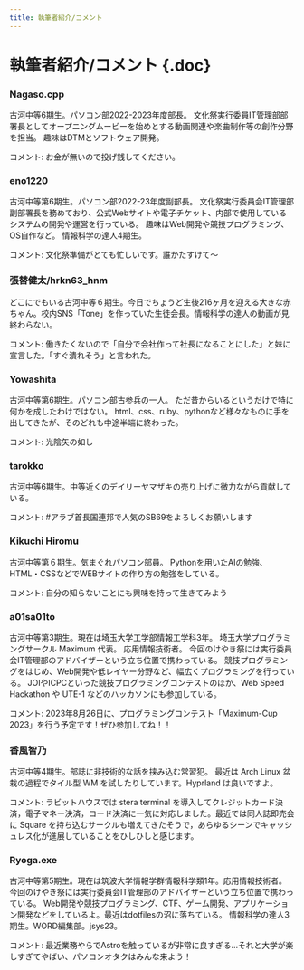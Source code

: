 ```yaml
---
title: 執筆者紹介/コメント
---
```


# 執筆者紹介/コメント {.doc}

### Nagaso.cpp
古河中等6期生。パソコン部2022-2023年度部長。
文化祭実行委員IT管理部部署長としてオープニングムービーを始めとする動画関連や楽曲制作等の創作分野を担当。
趣味はDTMとソフトウェア開発。

コメント: お金が無いので投げ銭してください。

### eno1220

古河中等第6期生。パソコン部2022-23年度副部長。
文化祭実行委員会IT管理部副部署長を務めており、公式Webサイトや電子チケット、内部で使用しているシステムの開発や運営を行っている。
趣味はWeb開発や競技プログラミング、OS自作など。
情報科学の達人4期生。

コメント: 文化祭準備がとても忙しいです。誰かたすけて〜

### 張替健太/hrkn63_hnm

どこにでもいる古河中等６期生。今日でちょうど生後216ヶ月を迎える大きな赤ちゃん。校内SNS「Tone」を作っていた生徒会長。情報科学の達人の動画が見終わらない。

コメント: 働きたくないので「自分で会社作って社長になることにした」と妹に宣言した。「すぐ潰れそう」と言われた。

### Yowashita

古河中等第6期生。パソコン部古参兵の一人。
ただ昔からいるというだけで特に何かを成したわけではない。
html、css、ruby、pythonなど様々なものに手を出してきたが、そのどれも中途半端に終わった。

コメント: 光陰矢の如し

### tarokko

古河中等6期生。中等近くのデイリーヤマザキの売り上げに微力ながら貢献している。

コメント: #アラブ首長国連邦で人気のSB69をよろしくお願いします

### Kikuchi Hiromu

古河中等第６期生。気まぐれパソコン部員。
Pythonを用いたAIの勉強、HTML・CSSなどでWEBサイトの作り方の勉強をしている。

コメント: 自分の知らないことにも興味を持って生きてみよう

### a01sa01to

古河中等第3期生。現在は埼玉大学工学部情報工学科3年。
埼玉大学プログラミングサークル Maximum 代表。
応用情報技術者。
今回のけやき祭には実行委員会IT管理部のアドバイザーという立ち位置で携わっている。
競技プログラミングをはじめ、Web開発や低レイヤー分野など、幅広くプログラミングを行っている。
JOIやICPCといった競技プログラミングコンテストのほか、Web Speed Hackathon や UTE-1 などのハッカソンにも参加している。

コメント: 2023年8月26日に、プログラミングコンテスト「Maximum-Cup 2023」を行う予定です！ぜひ参加してね！！

### 香風智乃

古河中等4期生。部誌に非技術的な話を挟み込む常習犯。
最近は Arch Linux 盆栽の過程でタイル型 WM を試したりしています。Hyprland は良いですよ。

コメント: ラビットハウスでは stera terminal を導入してクレジットカード決済，電子マネー決済，コード決済に一気に対応しました。最近では同人誌即売会に Square を持ち込むサークルも増えてきたそうで，あらゆるシーンでキャッシュレス化が進展していることをひしひしと感じます。

### Ryoga.exe

古河中等第5期生。現在は筑波大学情報学群情報科学類1年。応用情報技術者。
今回のけやき祭には実行委員会IT管理部のアドバイザーという立ち位置で携わっている。
Web開発や競技プログラミング、CTF、ゲーム開発、アプリケーション開発などをしているよ。最近はdotfilesの沼に落ちている。
情報科学の達人3期生。WORD編集部。jsys23。

コメント: 最近業務やらでAstroを触っているが非常に良すぎる…それと大学が楽しすぎてやばい、パソコンオタクはみんな来よう！